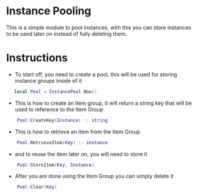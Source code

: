 
# Instance Pooling

This is a simple module to pool instances, with this you can store instances to be used later on instead of fully deleting them.

# Instructions

- To start off, you need to create a pool, this will be used for storing instance groups inside of it
```lua
   local Pool = InstancePool.New()
```

- This is how to create an Item group, it will return a string key that will be used to reference to the Item Group
```lua
    Pool:CreateKey(Instance) :: string
```

- This is how to retrieve an item from the Item Group

```lua
    Pool:RetrieveItem(Key) :: instance
```

- and to reuse the item later on, you will need to store it
```lua
    Pool:StoreItem(Key, Instance)
```

- After you are done using the Item Group you can simply delete it
```lua
    Pool:Clear(Key)
```